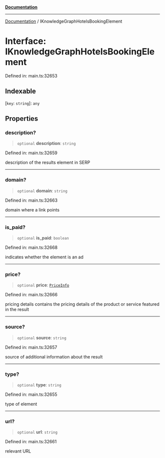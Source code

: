 [**Documentation**](../README.md)

***

[Documentation](../README.md) / IKnowledgeGraphHotelsBookingElement

# Interface: IKnowledgeGraphHotelsBookingElement

Defined in: main.ts:32653

## Indexable

\[`key`: `string`\]: `any`

## Properties

### description?

> `optional` **description**: `string`

Defined in: main.ts:32659

description of the results element in SERP

***

### domain?

> `optional` **domain**: `string`

Defined in: main.ts:32663

domain where a link points

***

### is\_paid?

> `optional` **is\_paid**: `boolean`

Defined in: main.ts:32668

indicates whether the element is an ad

***

### price?

> `optional` **price**: [`PriceInfo`](../classes/PriceInfo.md)

Defined in: main.ts:32666

pricing details
contains the pricing details of the product or service featured in the result

***

### source?

> `optional` **source**: `string`

Defined in: main.ts:32657

source of additional information about the result

***

### type?

> `optional` **type**: `string`

Defined in: main.ts:32655

type of element

***

### url?

> `optional` **url**: `string`

Defined in: main.ts:32661

relevant URL
